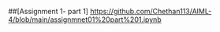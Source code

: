 ##[Assignment 1- part 1] https://github.com/Chethan113/AIML-4/blob/main/assignmnet01%20part%201.ipynb
